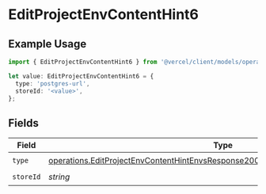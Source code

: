 # EditProjectEnvContentHint6

## Example Usage

```typescript
import { EditProjectEnvContentHint6 } from '@vercel/client/models/operations';

let value: EditProjectEnvContentHint6 = {
  type: 'postgres-url',
  storeId: '<value>',
};
```

## Fields

| Field     | Type                                                                                                                                                                                     | Required           | Description |
| --------- | ---------------------------------------------------------------------------------------------------------------------------------------------------------------------------------------- | ------------------ | ----------- |
| `type`    | [operations.EditProjectEnvContentHintEnvsResponse200ApplicationJSONResponseBodyType](../../models/operations/editprojectenvcontenthintenvsresponse200applicationjsonresponsebodytype.md) | :heavy_check_mark: | N/A         |
| `storeId` | _string_                                                                                                                                                                                 | :heavy_check_mark: | N/A         |
